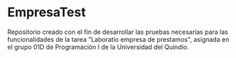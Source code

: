 # EmpresaTest
Repositorio creado con el fin de desarrollar las pruebas necesarias para las funcionalidades de la tarea "Laboratio empresa de prestamos", asignada en el grupo 01D de Programación I de la Universidad del Quindío. 
